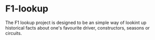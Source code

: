 # F1-lookup
The F1 lookup project is designed to be an simple way of lookint up historical facts about one's favourite driver, constructors, seasons or circuits.
